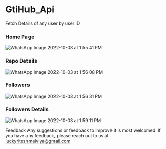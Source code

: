 # GtiHub_Api
Fetch Details of any user by user ID



### Home Page
![WhatsApp Image 2022-10-03 at 1 55 41 PM](https://user-images.githubusercontent.com/99033374/193533102-8b59cd02-81e9-4223-9635-b35a18f19618.jpeg)





### Repo Details
![WhatsApp Image 2022-10-03 at 1 56 08 PM](https://user-images.githubusercontent.com/99033374/193533403-9cff6289-b961-41a0-b25e-2ba38788d903.jpeg)




### Followers
![WhatsApp Image 2022-10-03 at 1 56 31 PM](https://user-images.githubusercontent.com/99033374/193533227-01510973-826b-4bc7-afb9-7451b95729f6.jpeg)




### Followers Details

![WhatsApp Image 2022-10-03 at 1 59 11 PM](https://user-images.githubusercontent.com/99033374/193533536-a71c0c55-74b5-4d10-94c0-b7b700e01c32.jpeg)





Feedback
Any suggestions or feedback to improve it is most welcomed. If you have any feedback, please reach out to us at luckyriteshmalviya@gmail.com
